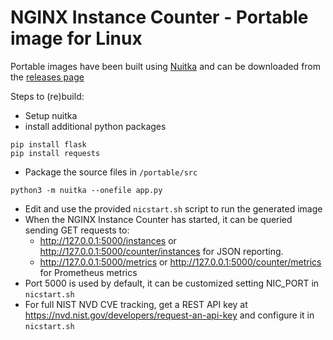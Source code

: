 # NGINX Instance Counter - Portable image for Linux

Portable images have been built using [Nuitka](https://nuitka.net/) and can be downloaded from the [releases page](/fabriziofiorucci/NGINX-InstanceCounter/releases)

Steps to (re)build:

- Setup nuitka
- install additional python packages

```
pip install flask
pip install requests
```

- Package the source files in `/portable/src`

```
python3 -m nuitka --onefile app.py
```

- Edit and use the provided `nicstart.sh` script to run the generated image
- When the NGINX Instance Counter has started, it can be queried sending GET requests to:
  - http://127.0.0.1:5000/instances or http://127.0.0.1:5000/counter/instances for JSON reporting.
  - http://127.0.0.1:5000/metrics or http://127.0.0.1:5000/counter/metrics for Prometheus metrics
- Port 5000 is used by default, it can be customized setting NIC_PORT in `nicstart.sh`
- For full NIST NVD CVE tracking, get a REST API key at https://nvd.nist.gov/developers/request-an-api-key and configure it in `nicstart.sh`
